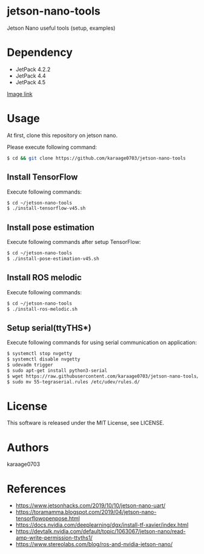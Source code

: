 # jetson-nano-tools
Jetson Nano useful tools (setup, examples)

# Dependency
- JetPack 4.2.2
- JetPack 4.4
- JetPack 4.5

[Image link](https://qiita.com/karaage0703/items/0583528f1f9c34911a31)

# Usage
At first, clone this repository on jetson nano.

Please execute following command:

```sh
$ cd && git clone https://github.com/karaage0703/jetson-nano-tools
```

## Install TensorFlow
Execute following commands:

```sh
$ cd ~/jetson-nano-tools
$ ./install-tensorflow-v45.sh
```

## Install pose estimation
Execute following commands after setup TensorFlow:

```sh
$ cd ~/jetson-nano-tools
$ ./install-pose-estimation-v45.sh
```

## Install ROS melodic
Execute following commands:

```sh
$ cd ~/jetson-nano-tools
$ ./install-ros-melodic.sh
```

## Setup serial(ttyTHS*)
Execute following commands for using serial communication on application:

```sh
$ systemctl stop nvgetty
$ systemctl disable nvgetty
$ udevadm trigger
$ sudo apt-get install python3-serial
$ wget https://raw.githubusercontent.com/karaage0703/jetson-nano-tools/master/udev_rules/55-tegraserial.rules
$ sudo mv 55-tegraserial.rules /etc/udev/rules.d/
```

# License
This software is released under the MIT License, see LICENSE.

# Authors
karaage0703

# References
- https://www.jetsonhacks.com/2019/10/10/jetson-nano-uart/
- https://toramamma.blogspot.com/2019/04/jetson-nano-tensorflowopenpose.html
- https://docs.nvidia.com/deeplearning/dgx/install-tf-xavier/index.html
- https://devtalk.nvidia.com/default/topic/1063067/jetson-nano/read-amp-write-permission-ttyths1/
- https://www.stereolabs.com/blog/ros-and-nvidia-jetson-nano/
